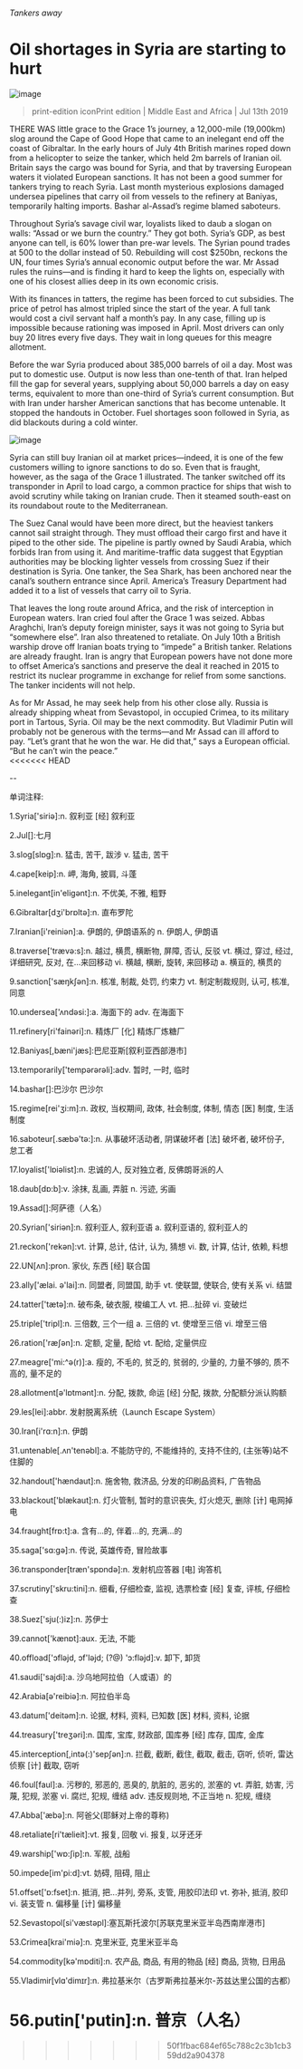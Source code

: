 ###### Tankers away
# Oil shortages in Syria are starting to hurt 
![image](images/20190713_MAP503.jpg) 
> print-edition iconPrint edition | Middle East and Africa | Jul 13th 2019 
THERE WAS little grace to the Grace 1’s journey, a 12,000-mile (19,000km) slog around the Cape of Good Hope that came to an inelegant end off the coast of Gibraltar. In the early hours of July 4th British marines roped down from a helicopter to seize the tanker, which held 2m barrels of Iranian oil. Britain says the cargo was bound for Syria, and that by traversing European waters it violated European sanctions. It has not been a good summer for tankers trying to reach Syria. Last month mysterious explosions damaged undersea pipelines that carry oil from vessels to the refinery at Baniyas, temporarily halting imports. Bashar al-Assad’s regime blamed saboteurs. 
Throughout Syria’s savage civil war, loyalists liked to daub a slogan on walls: “Assad or we burn the country.” They got both. Syria’s GDP, as best anyone can tell, is 60% lower than pre-war levels. The Syrian pound trades at 500 to the dollar instead of 50. Rebuilding will cost $250bn, reckons the UN, four times Syria’s annual economic output before the war. Mr Assad rules the ruins—and is finding it hard to keep the lights on, especially with one of his closest allies deep in its own economic crisis. 
With its finances in tatters, the regime has been forced to cut subsidies. The price of petrol has almost tripled since the start of the year. A full tank would cost a civil servant half a month’s pay. In any case, filling up is impossible because rationing was imposed in April. Most drivers can only buy 20 litres every five days. They wait in long queues for this meagre allotment. 
Before the war Syria produced about 385,000 barrels of oil a day. Most was put to domestic use. Output is now less than one-tenth of that. Iran helped fill the gap for several years, supplying about 50,000 barrels a day on easy terms, equivalent to more than one-third of Syria’s current consumption. But with Iran under harsher American sanctions that has become untenable. It stopped the handouts in October. Fuel shortages soon followed in Syria, as did blackouts during a cold winter. 
![image](images/20190713_MAC395.png) 
Syria can still buy Iranian oil at market prices—indeed, it is one of the few customers willing to ignore sanctions to do so. Even that is fraught, however, as the saga of the Grace 1 illustrated. The tanker switched off its transponder in April to load cargo, a common practice for ships that wish to avoid scrutiny while taking on Iranian crude. Then it steamed south-east on its roundabout route to the Mediterranean. 
The Suez Canal would have been more direct, but the heaviest tankers cannot sail straight through. They must offload their cargo first and have it piped to the other side. The pipeline is partly owned by Saudi Arabia, which forbids Iran from using it. And maritime-traffic data suggest that Egyptian authorities may be blocking lighter vessels from crossing Suez if their destination is Syria. One tanker, the Sea Shark, has been anchored near the canal’s southern entrance since April. America’s Treasury Department had added it to a list of vessels that carry oil to Syria. 
That leaves the long route around Africa, and the risk of interception in European waters. Iran cried foul after the Grace 1 was seized. Abbas Araghchi, Iran’s deputy foreign minister, says it was not going to Syria but “somewhere else”. Iran also threatened to retaliate. On July 10th a British warship drove off Iranian boats trying to “impede” a British tanker. Relations are already fraught. Iran is angry that European powers have not done more to offset America’s sanctions and preserve the deal it reached in 2015 to restrict its nuclear programme in exchange for relief from some sanctions. The tanker incidents will not help. 
As for Mr Assad, he may seek help from his other close ally. Russia is already shipping wheat from Sevastopol, in occupied Crimea, to its military port in Tartous, Syria. Oil may be the next commodity. But Vladimir Putin will probably not be generous with the terms—and Mr Assad can ill afford to pay. “Let’s grant that he won the war. He did that,” says a European official. “But he can’t win the peace.”  
<<<<<<< HEAD
-- 
 单词注释:
1.Syria['siriә]:n. 叙利亚 [经] 叙利亚 
2.Jul[]:七月 
3.slog[slɒg]:n. 猛击, 苦干, 跋涉 v. 猛击, 苦干 
4.cape[keip]:n. 岬, 海角, 披肩, 斗蓬 
5.inelegant[in'eligәnt]:n. 不优美, 不雅, 粗野 
6.Gibraltar[dʒi'brɒltә]:n. 直布罗陀 
7.Iranian[i'reiniәn]:a. 伊朗的, 伊朗语系的 n. 伊朗人, 伊朗语 
8.traverse['trævә:s]:n. 越过, 横贯, 横断物, 屏障, 否认, 反驳 vt. 横过, 穿过, 经过, 详细研究, 反对, 在...来回移动 vi. 横越, 横断, 旋转, 来回移动 a. 横亘的, 横贯的 
9.sanction['sæŋkʃәn]:n. 核准, 制裁, 处罚, 约束力 vt. 制定制裁规则, 认可, 核准, 同意 
10.undersea['ʌndәsi:]:a. 海面下的 adv. 在海面下 
11.refinery[ri'fainәri]:n. 精炼厂 [化] 精炼厂炼糖厂 
12.Baniyas[,bæni'jæs]:巴尼亚斯[叙利亚西部港市] 
13.temporarily['tempәrәrәli]:adv. 暂时, 一时, 临时 
14.bashar[]:巴沙尔 巴沙尔 
15.regime[rei'ʒi:m]:n. 政权, 当权期间, 政体, 社会制度, 体制, 情态 [医] 制度, 生活制度 
16.saboteur[.sæbә'tә:]:n. 从事破坏活动者, 阴谋破坏者 [法] 破坏者, 破坏份子, 怠工者 
17.loyalist['lɒiәlist]:n. 忠诚的人, 反对独立者, 反佛朗哥派的人 
18.daub[dɒ:b]:v. 涂抹, 乱画, 弄脏 n. 污迹, 劣画 
19.Assad[]:阿萨德（人名） 
20.Syrian['siriәn]:n. 叙利亚人, 叙利亚语 a. 叙利亚语的, 叙利亚人的 
21.reckon['rekәn]:vt. 计算, 总计, 估计, 认为, 猜想 vi. 数, 计算, 估计, 依赖, 料想 
22.UN[ʌn]:pron. 家伙, 东西 [经] 联合国 
23.ally['ælai. ә'lai]:n. 同盟者, 同盟国, 助手 vt. 使联盟, 使联合, 使有关系 vi. 结盟 
24.tatter['tætә]:n. 破布条, 破衣服, 梭编工人 vt. 把...扯碎 vi. 变破烂 
25.triple['tripl]:n. 三倍数, 三个一组 a. 三倍的 vt. 使增至三倍 vi. 增至三倍 
26.ration['ræʃәn]:n. 定额, 定量, 配给 vt. 配给, 定量供应 
27.meagre['mi:^ә(r)]:a. 瘦的, 不毛的, 贫乏的, 贫弱的, 少量的, 力量不够的, 质不高的, 量不足的 
28.allotment[ә'lɒtmәnt]:n. 分配, 拨款, 命运 [经] 分配, 拨款, 分配额分派认购额 
29.les[lei]:abbr. 发射脱离系统（Launch Escape System） 
30.Iran[i'rɑ:n]:n. 伊朗 
31.untenable[.ʌn'tenәbl]:a. 不能防守的, 不能维持的, 支持不住的, (主张等)站不住脚的 
32.handout['hændaut]:n. 施舍物, 救济品, 分发的印刷品资料, 广告物品 
33.blackout['blækaut]:n. 灯火管制, 暂时的意识丧失, 灯火熄灭, 删除 [计] 电网掉电 
34.fraught[frɒ:t]:a. 含有...的, 伴着...的, 充满...的 
35.saga['sɑ:gә]:n. 传说, 英雄传奇, 冒险故事 
36.transponder[træn'spɒndә]:n. 发射机应答器 [电] 询答机 
37.scrutiny['skru:tini]:n. 细看, 仔细检查, 监视, 选票检查 [经] 复查, 评核, 仔细检查 
38.Suez['sju(:)iz]:n. 苏伊士 
39.cannot['kænɒt]:aux. 无法, 不能 
40.offload['ɔflәjd, ɔf'lәjd; (?@) 'ɔ:flәjd]:v. 卸下, 卸货 
41.saudi['sajdi]:a. 沙乌地阿拉伯（人或语）的 
42.Arabia[ә'reibiә]:n. 阿拉伯半岛 
43.datum['deitәm]:n. 论据, 材料, 资料, 已知数 [医] 材料, 资料, 论据 
44.treasury['treʒәri]:n. 国库, 宝库, 财政部, 国库券 [经] 库存, 国库, 金库 
45.interception[,intә(:)'sepʃәn]:n. 拦截, 截断, 截住, 截取, 截击, 窃听, 侦听, 雷达侦察 [计] 截取, 窃听 
46.foul[faul]:a. 污秽的, 邪恶的, 恶臭的, 肮脏的, 恶劣的, 淤塞的 vt. 弄脏, 妨害, 污蔑, 犯规, 淤塞 vi. 腐烂, 犯规, 缠结 adv. 违反规则地, 不正当地 n. 犯规, 缠绕 
47.Abba['æbә]:n. 阿爸父(耶稣对上帝的尊称) 
48.retaliate[ri'tælieit]:vt. 报复, 回敬 vi. 报复, 以牙还牙 
49.warship['wɒ:ʃip]:n. 军舰, 战船 
50.impede[im'pi:d]:vt. 妨碍, 阻碍, 阻止 
51.offset['ɒ:fset]:n. 抵消, 把...并列, 旁系, 支管, 用胶印法印 vt. 弥补, 抵消, 胶印 vi. 装支管 n. 偏移量 [计] 偏移量 
52.Sevastopol[si'væstәpl]:塞瓦斯托波尔[苏联克里米亚半岛西南岸港市] 
53.Crimea[krai'miә]:n. 克里米亚, 克里米亚半岛 
54.commodity[kә'mɒditi]:n. 农产品, 商品, 有用的物品 [经] 商品, 货物, 日用品 
55.Vladimir[vlɑ'dimɪr]:n. 弗拉基米尔（古罗斯弗拉基米尔-苏兹达里公国的古都） 
56.putin['putin]:n. 普京（人名） 
=======
>>>>>>> 50f1fbac684ef65c788c2c3b1cb359dd2a904378
